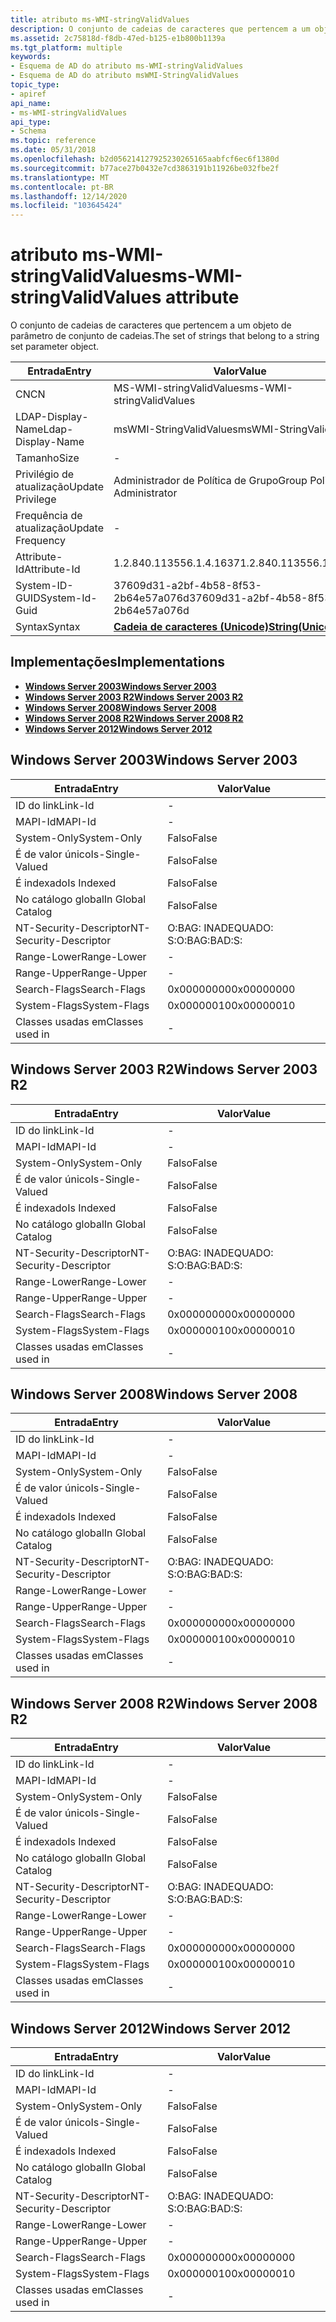 ```yaml
---
title: atributo ms-WMI-stringValidValues
description: O conjunto de cadeias de caracteres que pertencem a um objeto de parâmetro de conjunto de cadeias.
ms.assetid: 2c75818d-f8db-47ed-b125-e1b800b1139a
ms.tgt_platform: multiple
keywords:
- Esquema de AD do atributo ms-WMI-stringValidValues
- Esquema de AD do atributo msWMI-StringValidValues
topic_type:
- apiref
api_name:
- ms-WMI-stringValidValues
api_type:
- Schema
ms.topic: reference
ms.date: 05/31/2018
ms.openlocfilehash: b2d056214127925230265165aabfcf6ec6f1380d
ms.sourcegitcommit: b77ace27b0432e7cd3863191b11926be032fbe2f
ms.translationtype: MT
ms.contentlocale: pt-BR
ms.lasthandoff: 12/14/2020
ms.locfileid: "103645424"
---
```

# <a name="ms-wmi-stringvalidvalues-attribute"></a><span data-ttu-id="b6d9e-105">atributo ms-WMI-stringValidValues</span><span class="sxs-lookup"><span data-stu-id="b6d9e-105">ms-WMI-stringValidValues attribute</span></span>

<span data-ttu-id="b6d9e-106">O conjunto de cadeias de caracteres que pertencem a um objeto de parâmetro de conjunto de cadeias.</span><span class="sxs-lookup"><span data-stu-id="b6d9e-106">The set of strings that belong to a string set parameter object.</span></span>



| <span data-ttu-id="b6d9e-107">Entrada</span><span class="sxs-lookup"><span data-stu-id="b6d9e-107">Entry</span></span> | <span data-ttu-id="b6d9e-108">Valor</span><span class="sxs-lookup"><span data-stu-id="b6d9e-108">Value</span></span> |
|-------------------|---------------------------------------------|
| <span data-ttu-id="b6d9e-109">CN</span><span class="sxs-lookup"><span data-stu-id="b6d9e-109">CN</span></span>                | <span data-ttu-id="b6d9e-110">MS-WMI-stringValidValues</span><span class="sxs-lookup"><span data-stu-id="b6d9e-110">ms-WMI-stringValidValues</span></span>                    |
| <span data-ttu-id="b6d9e-111">LDAP-Display-Name</span><span class="sxs-lookup"><span data-stu-id="b6d9e-111">Ldap-Display-Name</span></span> | <span data-ttu-id="b6d9e-112">msWMI-StringValidValues</span><span class="sxs-lookup"><span data-stu-id="b6d9e-112">msWMI-StringValidValues</span></span>                     |
| <span data-ttu-id="b6d9e-113">Tamanho</span><span class="sxs-lookup"><span data-stu-id="b6d9e-113">Size</span></span>              | \-                                          |
| <span data-ttu-id="b6d9e-114">Privilégio de atualização</span><span class="sxs-lookup"><span data-stu-id="b6d9e-114">Update Privilege</span></span>  | <span data-ttu-id="b6d9e-115">Administrador de Política de Grupo</span><span class="sxs-lookup"><span data-stu-id="b6d9e-115">Group Policy Administrator</span></span>                  |
| <span data-ttu-id="b6d9e-116">Frequência de atualização</span><span class="sxs-lookup"><span data-stu-id="b6d9e-116">Update Frequency</span></span>  | \-                                          |
| <span data-ttu-id="b6d9e-117">Attribute-Id</span><span class="sxs-lookup"><span data-stu-id="b6d9e-117">Attribute-Id</span></span>      | <span data-ttu-id="b6d9e-118">1.2.840.113556.1.4.1637</span><span class="sxs-lookup"><span data-stu-id="b6d9e-118">1.2.840.113556.1.4.1637</span></span>                     |
| <span data-ttu-id="b6d9e-119">System-ID-GUID</span><span class="sxs-lookup"><span data-stu-id="b6d9e-119">System-Id-Guid</span></span>    | <span data-ttu-id="b6d9e-120">37609d31-a2bf-4b58-8f53-2b64e57a076d</span><span class="sxs-lookup"><span data-stu-id="b6d9e-120">37609d31-a2bf-4b58-8f53-2b64e57a076d</span></span>        |
| <span data-ttu-id="b6d9e-121">Syntax</span><span class="sxs-lookup"><span data-stu-id="b6d9e-121">Syntax</span></span>            | [<span data-ttu-id="b6d9e-122">**Cadeia de caracteres (Unicode)**</span><span class="sxs-lookup"><span data-stu-id="b6d9e-122">**String(Unicode)**</span></span>](s-string-unicode.md) |



## <a name="implementations"></a><span data-ttu-id="b6d9e-123">Implementações</span><span class="sxs-lookup"><span data-stu-id="b6d9e-123">Implementations</span></span>

-   [<span data-ttu-id="b6d9e-124">**Windows Server 2003**</span><span class="sxs-lookup"><span data-stu-id="b6d9e-124">**Windows Server 2003**</span></span>](#windows-server-2003)
-   [<span data-ttu-id="b6d9e-125">**Windows Server 2003 R2**</span><span class="sxs-lookup"><span data-stu-id="b6d9e-125">**Windows Server 2003 R2**</span></span>](#windows-server-2003-r2)
-   [<span data-ttu-id="b6d9e-126">**Windows Server 2008**</span><span class="sxs-lookup"><span data-stu-id="b6d9e-126">**Windows Server 2008**</span></span>](#windows-server-2008)
-   [<span data-ttu-id="b6d9e-127">**Windows Server 2008 R2**</span><span class="sxs-lookup"><span data-stu-id="b6d9e-127">**Windows Server 2008 R2**</span></span>](#windows-server-2008-r2)
-   [<span data-ttu-id="b6d9e-128">**Windows Server 2012**</span><span class="sxs-lookup"><span data-stu-id="b6d9e-128">**Windows Server 2012**</span></span>](#windows-server-2012)

## <a name="windows-server-2003"></a><span data-ttu-id="b6d9e-129">Windows Server 2003</span><span class="sxs-lookup"><span data-stu-id="b6d9e-129">Windows Server 2003</span></span>



| <span data-ttu-id="b6d9e-130">Entrada</span><span class="sxs-lookup"><span data-stu-id="b6d9e-130">Entry</span></span> | <span data-ttu-id="b6d9e-131">Valor</span><span class="sxs-lookup"><span data-stu-id="b6d9e-131">Value</span></span> |
|------------------------|--------------|
| <span data-ttu-id="b6d9e-132">ID do link</span><span class="sxs-lookup"><span data-stu-id="b6d9e-132">Link-Id</span></span>                | \-           |
| <span data-ttu-id="b6d9e-133">MAPI-Id</span><span class="sxs-lookup"><span data-stu-id="b6d9e-133">MAPI-Id</span></span>                | \-           |
| <span data-ttu-id="b6d9e-134">System-Only</span><span class="sxs-lookup"><span data-stu-id="b6d9e-134">System-Only</span></span>            | <span data-ttu-id="b6d9e-135">Falso</span><span class="sxs-lookup"><span data-stu-id="b6d9e-135">False</span></span>        |
| <span data-ttu-id="b6d9e-136">É de valor único</span><span class="sxs-lookup"><span data-stu-id="b6d9e-136">Is-Single-Valued</span></span>       | <span data-ttu-id="b6d9e-137">Falso</span><span class="sxs-lookup"><span data-stu-id="b6d9e-137">False</span></span>        |
| <span data-ttu-id="b6d9e-138">É indexado</span><span class="sxs-lookup"><span data-stu-id="b6d9e-138">Is Indexed</span></span>             | <span data-ttu-id="b6d9e-139">Falso</span><span class="sxs-lookup"><span data-stu-id="b6d9e-139">False</span></span>        |
| <span data-ttu-id="b6d9e-140">No catálogo global</span><span class="sxs-lookup"><span data-stu-id="b6d9e-140">In Global Catalog</span></span>      | <span data-ttu-id="b6d9e-141">Falso</span><span class="sxs-lookup"><span data-stu-id="b6d9e-141">False</span></span>        |
| <span data-ttu-id="b6d9e-142">NT-Security-Descriptor</span><span class="sxs-lookup"><span data-stu-id="b6d9e-142">NT-Security-Descriptor</span></span> | <span data-ttu-id="b6d9e-143">O:BAG: INADEQUADO: S:</span><span class="sxs-lookup"><span data-stu-id="b6d9e-143">O:BAG:BAD:S:</span></span> |
| <span data-ttu-id="b6d9e-144">Range-Lower</span><span class="sxs-lookup"><span data-stu-id="b6d9e-144">Range-Lower</span></span>            | \-           |
| <span data-ttu-id="b6d9e-145">Range-Upper</span><span class="sxs-lookup"><span data-stu-id="b6d9e-145">Range-Upper</span></span>            | \-           |
| <span data-ttu-id="b6d9e-146">Search-Flags</span><span class="sxs-lookup"><span data-stu-id="b6d9e-146">Search-Flags</span></span>           | <span data-ttu-id="b6d9e-147">0x00000000</span><span class="sxs-lookup"><span data-stu-id="b6d9e-147">0x00000000</span></span>   |
| <span data-ttu-id="b6d9e-148">System-Flags</span><span class="sxs-lookup"><span data-stu-id="b6d9e-148">System-Flags</span></span>           | <span data-ttu-id="b6d9e-149">0x00000010</span><span class="sxs-lookup"><span data-stu-id="b6d9e-149">0x00000010</span></span>   |
| <span data-ttu-id="b6d9e-150">Classes usadas em</span><span class="sxs-lookup"><span data-stu-id="b6d9e-150">Classes used in</span></span>        | \-           |



## <a name="windows-server-2003-r2"></a><span data-ttu-id="b6d9e-151">Windows Server 2003 R2</span><span class="sxs-lookup"><span data-stu-id="b6d9e-151">Windows Server 2003 R2</span></span>



| <span data-ttu-id="b6d9e-152">Entrada</span><span class="sxs-lookup"><span data-stu-id="b6d9e-152">Entry</span></span> | <span data-ttu-id="b6d9e-153">Valor</span><span class="sxs-lookup"><span data-stu-id="b6d9e-153">Value</span></span> |
|------------------------|--------------|
| <span data-ttu-id="b6d9e-154">ID do link</span><span class="sxs-lookup"><span data-stu-id="b6d9e-154">Link-Id</span></span>                | \-           |
| <span data-ttu-id="b6d9e-155">MAPI-Id</span><span class="sxs-lookup"><span data-stu-id="b6d9e-155">MAPI-Id</span></span>                | \-           |
| <span data-ttu-id="b6d9e-156">System-Only</span><span class="sxs-lookup"><span data-stu-id="b6d9e-156">System-Only</span></span>            | <span data-ttu-id="b6d9e-157">Falso</span><span class="sxs-lookup"><span data-stu-id="b6d9e-157">False</span></span>        |
| <span data-ttu-id="b6d9e-158">É de valor único</span><span class="sxs-lookup"><span data-stu-id="b6d9e-158">Is-Single-Valued</span></span>       | <span data-ttu-id="b6d9e-159">Falso</span><span class="sxs-lookup"><span data-stu-id="b6d9e-159">False</span></span>        |
| <span data-ttu-id="b6d9e-160">É indexado</span><span class="sxs-lookup"><span data-stu-id="b6d9e-160">Is Indexed</span></span>             | <span data-ttu-id="b6d9e-161">Falso</span><span class="sxs-lookup"><span data-stu-id="b6d9e-161">False</span></span>        |
| <span data-ttu-id="b6d9e-162">No catálogo global</span><span class="sxs-lookup"><span data-stu-id="b6d9e-162">In Global Catalog</span></span>      | <span data-ttu-id="b6d9e-163">Falso</span><span class="sxs-lookup"><span data-stu-id="b6d9e-163">False</span></span>        |
| <span data-ttu-id="b6d9e-164">NT-Security-Descriptor</span><span class="sxs-lookup"><span data-stu-id="b6d9e-164">NT-Security-Descriptor</span></span> | <span data-ttu-id="b6d9e-165">O:BAG: INADEQUADO: S:</span><span class="sxs-lookup"><span data-stu-id="b6d9e-165">O:BAG:BAD:S:</span></span> |
| <span data-ttu-id="b6d9e-166">Range-Lower</span><span class="sxs-lookup"><span data-stu-id="b6d9e-166">Range-Lower</span></span>            | \-           |
| <span data-ttu-id="b6d9e-167">Range-Upper</span><span class="sxs-lookup"><span data-stu-id="b6d9e-167">Range-Upper</span></span>            | \-           |
| <span data-ttu-id="b6d9e-168">Search-Flags</span><span class="sxs-lookup"><span data-stu-id="b6d9e-168">Search-Flags</span></span>           | <span data-ttu-id="b6d9e-169">0x00000000</span><span class="sxs-lookup"><span data-stu-id="b6d9e-169">0x00000000</span></span>   |
| <span data-ttu-id="b6d9e-170">System-Flags</span><span class="sxs-lookup"><span data-stu-id="b6d9e-170">System-Flags</span></span>           | <span data-ttu-id="b6d9e-171">0x00000010</span><span class="sxs-lookup"><span data-stu-id="b6d9e-171">0x00000010</span></span>   |
| <span data-ttu-id="b6d9e-172">Classes usadas em</span><span class="sxs-lookup"><span data-stu-id="b6d9e-172">Classes used in</span></span>        | \-           |



## <a name="windows-server-2008"></a><span data-ttu-id="b6d9e-173">Windows Server 2008</span><span class="sxs-lookup"><span data-stu-id="b6d9e-173">Windows Server 2008</span></span>



| <span data-ttu-id="b6d9e-174">Entrada</span><span class="sxs-lookup"><span data-stu-id="b6d9e-174">Entry</span></span> | <span data-ttu-id="b6d9e-175">Valor</span><span class="sxs-lookup"><span data-stu-id="b6d9e-175">Value</span></span> |
|------------------------|--------------|
| <span data-ttu-id="b6d9e-176">ID do link</span><span class="sxs-lookup"><span data-stu-id="b6d9e-176">Link-Id</span></span>                | \-           |
| <span data-ttu-id="b6d9e-177">MAPI-Id</span><span class="sxs-lookup"><span data-stu-id="b6d9e-177">MAPI-Id</span></span>                | \-           |
| <span data-ttu-id="b6d9e-178">System-Only</span><span class="sxs-lookup"><span data-stu-id="b6d9e-178">System-Only</span></span>            | <span data-ttu-id="b6d9e-179">Falso</span><span class="sxs-lookup"><span data-stu-id="b6d9e-179">False</span></span>        |
| <span data-ttu-id="b6d9e-180">É de valor único</span><span class="sxs-lookup"><span data-stu-id="b6d9e-180">Is-Single-Valued</span></span>       | <span data-ttu-id="b6d9e-181">Falso</span><span class="sxs-lookup"><span data-stu-id="b6d9e-181">False</span></span>        |
| <span data-ttu-id="b6d9e-182">É indexado</span><span class="sxs-lookup"><span data-stu-id="b6d9e-182">Is Indexed</span></span>             | <span data-ttu-id="b6d9e-183">Falso</span><span class="sxs-lookup"><span data-stu-id="b6d9e-183">False</span></span>        |
| <span data-ttu-id="b6d9e-184">No catálogo global</span><span class="sxs-lookup"><span data-stu-id="b6d9e-184">In Global Catalog</span></span>      | <span data-ttu-id="b6d9e-185">Falso</span><span class="sxs-lookup"><span data-stu-id="b6d9e-185">False</span></span>        |
| <span data-ttu-id="b6d9e-186">NT-Security-Descriptor</span><span class="sxs-lookup"><span data-stu-id="b6d9e-186">NT-Security-Descriptor</span></span> | <span data-ttu-id="b6d9e-187">O:BAG: INADEQUADO: S:</span><span class="sxs-lookup"><span data-stu-id="b6d9e-187">O:BAG:BAD:S:</span></span> |
| <span data-ttu-id="b6d9e-188">Range-Lower</span><span class="sxs-lookup"><span data-stu-id="b6d9e-188">Range-Lower</span></span>            | \-           |
| <span data-ttu-id="b6d9e-189">Range-Upper</span><span class="sxs-lookup"><span data-stu-id="b6d9e-189">Range-Upper</span></span>            | \-           |
| <span data-ttu-id="b6d9e-190">Search-Flags</span><span class="sxs-lookup"><span data-stu-id="b6d9e-190">Search-Flags</span></span>           | <span data-ttu-id="b6d9e-191">0x00000000</span><span class="sxs-lookup"><span data-stu-id="b6d9e-191">0x00000000</span></span>   |
| <span data-ttu-id="b6d9e-192">System-Flags</span><span class="sxs-lookup"><span data-stu-id="b6d9e-192">System-Flags</span></span>           | <span data-ttu-id="b6d9e-193">0x00000010</span><span class="sxs-lookup"><span data-stu-id="b6d9e-193">0x00000010</span></span>   |
| <span data-ttu-id="b6d9e-194">Classes usadas em</span><span class="sxs-lookup"><span data-stu-id="b6d9e-194">Classes used in</span></span>        | \-           |



## <a name="windows-server-2008-r2"></a><span data-ttu-id="b6d9e-195">Windows Server 2008 R2</span><span class="sxs-lookup"><span data-stu-id="b6d9e-195">Windows Server 2008 R2</span></span>



| <span data-ttu-id="b6d9e-196">Entrada</span><span class="sxs-lookup"><span data-stu-id="b6d9e-196">Entry</span></span> | <span data-ttu-id="b6d9e-197">Valor</span><span class="sxs-lookup"><span data-stu-id="b6d9e-197">Value</span></span> |
|------------------------|--------------|
| <span data-ttu-id="b6d9e-198">ID do link</span><span class="sxs-lookup"><span data-stu-id="b6d9e-198">Link-Id</span></span>                | \-           |
| <span data-ttu-id="b6d9e-199">MAPI-Id</span><span class="sxs-lookup"><span data-stu-id="b6d9e-199">MAPI-Id</span></span>                | \-           |
| <span data-ttu-id="b6d9e-200">System-Only</span><span class="sxs-lookup"><span data-stu-id="b6d9e-200">System-Only</span></span>            | <span data-ttu-id="b6d9e-201">Falso</span><span class="sxs-lookup"><span data-stu-id="b6d9e-201">False</span></span>        |
| <span data-ttu-id="b6d9e-202">É de valor único</span><span class="sxs-lookup"><span data-stu-id="b6d9e-202">Is-Single-Valued</span></span>       | <span data-ttu-id="b6d9e-203">Falso</span><span class="sxs-lookup"><span data-stu-id="b6d9e-203">False</span></span>        |
| <span data-ttu-id="b6d9e-204">É indexado</span><span class="sxs-lookup"><span data-stu-id="b6d9e-204">Is Indexed</span></span>             | <span data-ttu-id="b6d9e-205">Falso</span><span class="sxs-lookup"><span data-stu-id="b6d9e-205">False</span></span>        |
| <span data-ttu-id="b6d9e-206">No catálogo global</span><span class="sxs-lookup"><span data-stu-id="b6d9e-206">In Global Catalog</span></span>      | <span data-ttu-id="b6d9e-207">Falso</span><span class="sxs-lookup"><span data-stu-id="b6d9e-207">False</span></span>        |
| <span data-ttu-id="b6d9e-208">NT-Security-Descriptor</span><span class="sxs-lookup"><span data-stu-id="b6d9e-208">NT-Security-Descriptor</span></span> | <span data-ttu-id="b6d9e-209">O:BAG: INADEQUADO: S:</span><span class="sxs-lookup"><span data-stu-id="b6d9e-209">O:BAG:BAD:S:</span></span> |
| <span data-ttu-id="b6d9e-210">Range-Lower</span><span class="sxs-lookup"><span data-stu-id="b6d9e-210">Range-Lower</span></span>            | \-           |
| <span data-ttu-id="b6d9e-211">Range-Upper</span><span class="sxs-lookup"><span data-stu-id="b6d9e-211">Range-Upper</span></span>            | \-           |
| <span data-ttu-id="b6d9e-212">Search-Flags</span><span class="sxs-lookup"><span data-stu-id="b6d9e-212">Search-Flags</span></span>           | <span data-ttu-id="b6d9e-213">0x00000000</span><span class="sxs-lookup"><span data-stu-id="b6d9e-213">0x00000000</span></span>   |
| <span data-ttu-id="b6d9e-214">System-Flags</span><span class="sxs-lookup"><span data-stu-id="b6d9e-214">System-Flags</span></span>           | <span data-ttu-id="b6d9e-215">0x00000010</span><span class="sxs-lookup"><span data-stu-id="b6d9e-215">0x00000010</span></span>   |
| <span data-ttu-id="b6d9e-216">Classes usadas em</span><span class="sxs-lookup"><span data-stu-id="b6d9e-216">Classes used in</span></span>        | \-           |



## <a name="windows-server-2012"></a><span data-ttu-id="b6d9e-217">Windows Server 2012</span><span class="sxs-lookup"><span data-stu-id="b6d9e-217">Windows Server 2012</span></span>



| <span data-ttu-id="b6d9e-218">Entrada</span><span class="sxs-lookup"><span data-stu-id="b6d9e-218">Entry</span></span> | <span data-ttu-id="b6d9e-219">Valor</span><span class="sxs-lookup"><span data-stu-id="b6d9e-219">Value</span></span> |
|------------------------|--------------|
| <span data-ttu-id="b6d9e-220">ID do link</span><span class="sxs-lookup"><span data-stu-id="b6d9e-220">Link-Id</span></span>                | \-           |
| <span data-ttu-id="b6d9e-221">MAPI-Id</span><span class="sxs-lookup"><span data-stu-id="b6d9e-221">MAPI-Id</span></span>                | \-           |
| <span data-ttu-id="b6d9e-222">System-Only</span><span class="sxs-lookup"><span data-stu-id="b6d9e-222">System-Only</span></span>            | <span data-ttu-id="b6d9e-223">Falso</span><span class="sxs-lookup"><span data-stu-id="b6d9e-223">False</span></span>        |
| <span data-ttu-id="b6d9e-224">É de valor único</span><span class="sxs-lookup"><span data-stu-id="b6d9e-224">Is-Single-Valued</span></span>       | <span data-ttu-id="b6d9e-225">Falso</span><span class="sxs-lookup"><span data-stu-id="b6d9e-225">False</span></span>        |
| <span data-ttu-id="b6d9e-226">É indexado</span><span class="sxs-lookup"><span data-stu-id="b6d9e-226">Is Indexed</span></span>             | <span data-ttu-id="b6d9e-227">Falso</span><span class="sxs-lookup"><span data-stu-id="b6d9e-227">False</span></span>        |
| <span data-ttu-id="b6d9e-228">No catálogo global</span><span class="sxs-lookup"><span data-stu-id="b6d9e-228">In Global Catalog</span></span>      | <span data-ttu-id="b6d9e-229">Falso</span><span class="sxs-lookup"><span data-stu-id="b6d9e-229">False</span></span>        |
| <span data-ttu-id="b6d9e-230">NT-Security-Descriptor</span><span class="sxs-lookup"><span data-stu-id="b6d9e-230">NT-Security-Descriptor</span></span> | <span data-ttu-id="b6d9e-231">O:BAG: INADEQUADO: S:</span><span class="sxs-lookup"><span data-stu-id="b6d9e-231">O:BAG:BAD:S:</span></span> |
| <span data-ttu-id="b6d9e-232">Range-Lower</span><span class="sxs-lookup"><span data-stu-id="b6d9e-232">Range-Lower</span></span>            | \-           |
| <span data-ttu-id="b6d9e-233">Range-Upper</span><span class="sxs-lookup"><span data-stu-id="b6d9e-233">Range-Upper</span></span>            | \-           |
| <span data-ttu-id="b6d9e-234">Search-Flags</span><span class="sxs-lookup"><span data-stu-id="b6d9e-234">Search-Flags</span></span>           | <span data-ttu-id="b6d9e-235">0x00000000</span><span class="sxs-lookup"><span data-stu-id="b6d9e-235">0x00000000</span></span>   |
| <span data-ttu-id="b6d9e-236">System-Flags</span><span class="sxs-lookup"><span data-stu-id="b6d9e-236">System-Flags</span></span>           | <span data-ttu-id="b6d9e-237">0x00000010</span><span class="sxs-lookup"><span data-stu-id="b6d9e-237">0x00000010</span></span>   |
| <span data-ttu-id="b6d9e-238">Classes usadas em</span><span class="sxs-lookup"><span data-stu-id="b6d9e-238">Classes used in</span></span>        | \-           |



 

 




